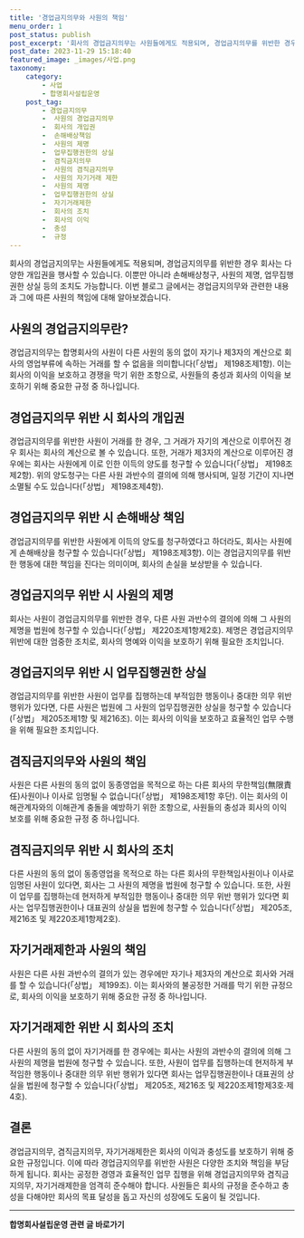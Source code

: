 ```yaml
---
title: '경업금지의무와 사원의 책임'
menu_order: 1
post_status: publish
post_excerpt: '회사의 경업금지의무는 사원들에게도 적용되며, 경업금지의무를 위반한 경우 회사는 다양한 개입권을 행사할 수 있습니다. 이뿐만 아니라 손해배상청구, 사원의 제명, 업무집행권한 상실 등의 조치도 가능합니다. 이번 블로그 글에서는 경업금지의무와 관련한 내용과 그에 따른 사원의 책임에 대해 알아보겠습니다.'
post_date: 2023-11-29 15:18:40
featured_image: _images/사업.png
taxonomy:
    category:
        - 사업
        - 합명회사설립운영
    post_tag:
        - 경업금지의무
        -  사원의 경업금지의무
        -  회사의 개입권
        -  손해배상책임
        -  사원의 제명
        -  업무집행권한의 상실
        -  겸직금지의무
        -  사원의 겸직금지의무
        -  사원의 자기거래 제한
        -  사원의 제명
        -  업무집행권한의 상실
        -  자기거래제한
        -  회사의 조치
        -  회사의 이익
        -  충성
        -  규정
---
```



회사의 경업금지의무는 사원들에게도 적용되며, 경업금지의무를 위반한 경우 회사는 다양한 개입권을 행사할 수 있습니다. 이뿐만 아니라 손해배상청구, 사원의 제명, 업무집행권한 상실 등의 조치도 가능합니다. 이번 블로그 글에서는 경업금지의무와 관련한 내용과 그에 따른 사원의 책임에 대해 알아보겠습니다.

## 사원의 경업금지의무란?

경업금지의무는 합명회사의 사원이 다른 사원의 동의 없이 자기나 제3자의 계산으로 회사의 영업부류에 속하는 거래를 할 수 없음을 의미합니다(「상법」 제198조제1항). 이는 회사의 이익을 보호하고 경쟁을 막기 위한 조항으로, 사원들의 충성과 회사의 이익을 보호하기 위해 중요한 규정 중 하나입니다.

## 경업금지의무 위반 시 회사의 개입권

경업금지의무를 위반한 사원이 거래를 한 경우, 그 거래가 자기의 계산으로 이루어진 경우 회사는 회사의 계산으로 볼 수 있습니다. 또한, 거래가 제3자의 계산으로 이루어진 경우에는 회사는 사원에게 이로 인한 이득의 양도를 청구할 수 있습니다(「상법」 제198조제2항). 위의 양도청구는 다른 사원 과반수의 결의에 의해 행사되며, 일정 기간이 지나면 소멸될 수도 있습니다(「상법」 제198조제4항).

## 경업금지의무 위반 시 손해배상 책임

경업금지의무를 위반한 사원에게 이득의 양도를 청구하였다고 하더라도, 회사는 사원에게 손해배상을 청구할 수 있습니다(「상법」 제198조제3항). 이는 경업금지의무를 위반한 행동에 대한 책임을 진다는 의미이며, 회사의 손실을 보상받을 수 있습니다.

## 경업금지의무 위반 시 사원의 제명

회사는 사원이 경업금지의무를 위반한 경우, 다른 사원 과반수의 결의에 의해 그 사원의 제명을 법원에 청구할 수 있습니다(「상법」 제220조제1항제2호). 제명은 경업금지의무 위반에 대한 엄중한 조치로, 회사의 명예와 이익을 보호하기 위해 필요한 조치입니다.

## 경업금지의무 위반 시 업무집행권한 상실

경업금지의무를 위반한 사원이 업무를 집행하는데 부적임한 행동이나 중대한 의무 위반 행위가 있다면, 다른 사원은 법원에 그 사원의 업무집행권한 상실을 청구할 수 있습니다(「상법」 제205조제1항 및 제216조). 이는 회사의 이익을 보호하고 효율적인 업무 수행을 위해 필요한 조치입니다.

## 겸직금지의무와 사원의 책임

사원은 다른 사원의 동의 없이 동종영업을 목적으로 하는 다른 회사의 무한책임(無限責任)사원이나 이사로 임명될 수 없습니다(「상법」 제198조제1항 후단). 이는 회사의 이해관계자와의 이해관계 충돌을 예방하기 위한 조항으로, 사원들의 충성과 회사의 이익 보호를 위해 중요한 규정 중 하나입니다.

## 겸직금지의무 위반 시 회사의 조치

다른 사원의 동의 없이 동종영업을 목적으로 하는 다른 회사의 무한책임사원이나 이사로 임명된 사원이 있다면, 회사는 그 사원의 제명을 법원에 청구할 수 있습니다. 또한, 사원이 업무를 집행하는데 현저하게 부적임한 행동이나 중대한 의무 위반 행위가 있다면 회사는 업무집행권한이나 대표권의 상실을 법원에 청구할 수 있습니다(「상법」 제205조, 제216조 및 제220조제1항제2호).

## 자기거래제한과 사원의 책임

사원은 다른 사원 과반수의 결의가 있는 경우에만 자기나 제3자의 계산으로 회사와 거래를 할 수 있습니다(「상법」 제199조). 이는 회사와의 불공정한 거래를 막기 위한 규정으로, 회사의 이익을 보호하기 위해 중요한 규정 중 하나입니다.

## 자기거래제한 위반 시 회사의 조치

다른 사원의 동의 없이 자기거래를 한 경우에는 회사는 사원의 과반수의 결의에 의해 그 사원의 제명을 법원에 청구할 수 있습니다. 또한, 사원이 업무를 집행하는데 현저하게 부적임한 행동이나 중대한 의무 위반 행위가 있다면 회사는 업무집행권한이나 대표권의 상실을 법원에 청구할 수 있습니다(「상법」 제205조, 제216조 및 제220조제1항제3호·제4호).

## 결론

경업금지의무, 겸직금지의무, 자기거래제한은 회사의 이익과 충성도를 보호하기 위해 중요한 규정입니다. 이에 따라 경업금지의무를 위반한 사원은 다양한 조치와 책임을 부담하게 됩니다. 회사는 공정한 경영과 효율적인 업무 집행을 위해 경업금지의무와 겸직금지의무, 자기거래제한을 엄격히 준수해야 합니다. 사원들은 회사의 규정을 준수하고 충성을 다해야만 회사의 목표 달성을 돕고 자신의 성장에도 도움이 될 것입니다.
<!-- wp:separator -->
<hr class="wp-block-separator has-alpha-channel-opacity"/>
<!-- /wp:separator -->

<!-- wp:group {"backgroundColor":"base","layout":{"type":"constrained"}} -->
<div class="wp-block-group has-base-background-color has-background"><!-- wp:paragraph {"align":"center","fontSize":"medium"} -->
<p class="has-text-align-center has-large-font-size"><strong>합명회사설립운영 관련 글 바로가기</strong></p>
<!-- /wp:paragraph -->


<!-- wp:latest-posts
{"categories":[{"id":27389,"count":19,"description":"","link":"https://uknowlaw.com/category/%ed%95%a9%eb%aa%85%ed%9a%8c%ec%82%ac%ec%84%a4%eb%a6%bd%ec%9a%b4%ec%98%81/","name":"합명회사설립운영","slug":"합명회사설립운영","taxonomy":"category","parent":0,"meta":[],"_links":{"self":[{"href":"https://uknowlaw.com/wp-json/wp/v2/categories/27389"}],"collection":[{"href":"https://uknowlaw.com/wp-json/wp/v2/categories"}],"about":[{"href":"https://uknowlaw.com/wp-json/wp/v2/taxonomies/category"}],"wp:post_type":[{"href":"https://uknowlaw.com/wp-json/wp/v2/posts?categories=27389"}],"curies":[{"name":"wp","href":"https://api.w.org/{rel}","templated":true}]}}],"postsToShow":100,"excerptLength":28,"postLayout":"grid","columns":2,"featuredImageAlign":"left","featuredImageSizeSlug":"large","fontSize":"small"} /--></div>
<!-- /wp:group -->